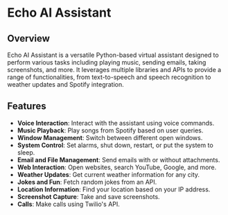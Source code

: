 # Echo AI Assistant

## Overview

Echo AI Assistant is a versatile Python-based virtual assistant designed to perform various tasks including playing music, sending emails, taking screenshots, and more. It leverages multiple libraries and APIs to provide a range of functionalities, from text-to-speech and speech recognition to weather updates and Spotify integration.

## Features

- **Voice Interaction**: Interact with the assistant using voice commands.
- **Music Playback**: Play songs from Spotify based on user queries.
- **Window Management**: Switch between different open windows.
- **System Control**: Set alarms, shut down, restart, or put the system to sleep.
- **Email and File Management**: Send emails with or without attachments.
- **Web Interaction**: Open websites, search YouTube, Google, and more.
- **Weather Updates**: Get current weather information for any city.
- **Jokes and Fun**: Fetch random jokes from an API.
- **Location Information**: Find your location based on your IP address.
- **Screenshot Capture**: Take and save screenshots.
- **Calls**: Make calls using Twilio's API.
